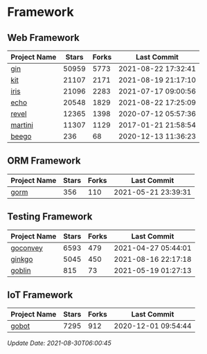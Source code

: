 # Framework

## Web Framework
| Project Name | Stars | Forks | Last Commit |
| ------------ | ----- | ----- | ----------- |
| [gin](https://github.com/gin-gonic/gin) | 50959 | 5773 | 2021-08-22 17:32:41 |
| [kit](https://github.com/go-kit/kit) | 21107 | 2171 | 2021-08-19 21:17:10 |
| [iris](https://github.com/kataras/iris) | 21096 | 2283 | 2021-07-17 09:00:56 |
| [echo](https://github.com/labstack/echo) | 20548 | 1829 | 2021-08-22 17:25:09 |
| [revel](https://github.com/revel/revel) | 12365 | 1398 | 2020-07-12 05:57:36 |
| [martini](https://github.com/go-martini/martini) | 11307 | 1129 | 2017-01-21 21:58:54 |
| [beego](https://github.com/astaxie/beego) | 236 | 68 | 2020-12-13 11:36:23 |

## ORM Framework
| Project Name | Stars | Forks | Last Commit |
| ------------ | ----- | ----- | ----------- |
| [gorm](https://github.com/jinzhu/gorm) | 356 | 110 | 2021-05-21 23:39:31 |

## Testing Framework
| Project Name | Stars | Forks | Last Commit |
| ------------ | ----- | ----- | ----------- |
| [goconvey](https://github.com/smartystreets/goconvey) | 6593 | 479 | 2021-04-27 05:44:01 |
| [ginkgo](https://github.com/onsi/ginkgo) | 5045 | 450 | 2021-08-16 22:17:18 |
| [goblin](https://github.com/franela/goblin) | 815 | 73 | 2021-05-19 01:27:13 |

## IoT Framework
| Project Name | Stars | Forks | Last Commit |
| ------------ | ----- | ----- | ----------- |
| [gobot](https://github.com/hybridgroup/gobot) | 7295 | 912 | 2020-12-01 09:54:44 |

*Update Date: 2021-08-30T06:00:45*